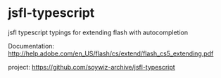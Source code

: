 jsfl-typescript
===============

jsfl typescript typings for extending flash with autocompletion

Documentation:
http://help.adobe.com/en_US/flash/cs/extend/flash_cs5_extending.pdf

project:
https://github.com/soywiz-archive/jsfl-typescript